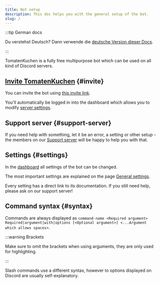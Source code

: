```yaml
---
title: Bot setup
description: This doc helps you with the general setup of the bot.
slug: /
---
```


:::tip German docs

Du verstehst Deutsch? Dann verwende die [deutsche Version dieser Docs](https://docs.tomatenkuchen.com/de/).

:::

TomatenKuchen is a fully free multipurpose bot which can be used on all kind of Discord servers.

## [Invite TomatenKuchen](https://tomatenkuchen.com/invite) {#invite}

You can invite the bot using [this invite link](https://tomatenkuchen.com/invite).

You'll automatically be logged in into the dashboard which allows you to modify [server settings](/general-settings).

## Support server {#support-server}

If you need help with something, let it be an error, a setting or other setup - the members on our [Support server](https://tomatenkuchen.com/discord) will be happy to help you with that.

## Settings {#settings}

In the [dashboard](https://tomatenkuchen.com/dashboard/settings) all settings of the bot can be changed.

The most important settings are explained on the page [General settings](/general-settings).

Every setting has a direct link to its documentation.
If you still need help, please ask on our support server!

## Command syntax {#syntax}

Commands are always displayed as `command-name <Required argument> Required|argument|with|options [<Optional argument>] <...Argument which allows spaces>`.

:::warning Brackets

Make sure to omit the brackets when using arguments, they are only used for highlighting.

:::

Slash commands use a different syntax, however to options displayed on Discord are usually self-explanatory.
